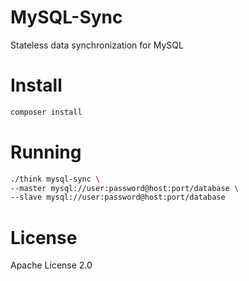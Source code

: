 # MySQL-Sync

Stateless data synchronization for MySQL



# Install

```bash
composer install
```



# Running

```bash
./think mysql-sync \
--master mysql://user:password@host:port/database \
--slave mysql://user:password@host:port/database
```



# License

Apache License 2.0

